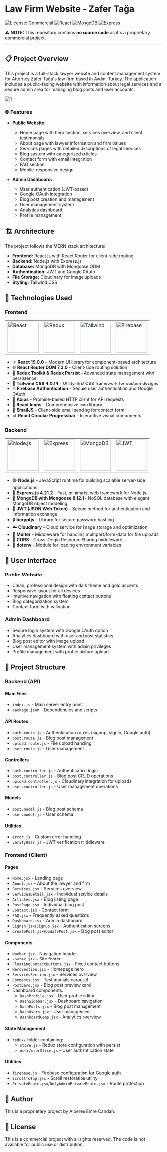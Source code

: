 # Law Firm Website - Zafer Tağa

![License: Commercial](https://img.shields.io/badge/License-Commercial-orange)
![React](https://img.shields.io/badge/React-19.0.0-blue)
![MongoDB](https://img.shields.io/badge/MongoDB-8.12.1-green)
![Express](https://img.shields.io/badge/Express-4.21.2-lightgrey)


**⚠️ NOTE:** This repository contains **no source code** as it's a proprietary commercial project.

---

## 📋 Project Overview

This project is a full-stack lawyer website and content management system for Attorney Zafer Tağa's law firm based in Aydın, Turkey. The application includes a public-facing website with information about legal services and a secure admin area for managing blog posts and user accounts.


![1](https://github.com/user-attachments/assets/6949bd71-75fc-4031-8955-c2598ed0bd29)


### 🌐 Features

- **Public Website:**
  - Home page with hero section, services overview, and client testimonials
  - About page with lawyer information and firm values
  - Services pages with detailed descriptions of legal services
  - Blog system with categorized articles
  - Contact form with email integration
  - FAQ section
  - Mobile-responsive design

- **Admin Dashboard:**
  - User authentication (JWT-based)
  - Google OAuth integration
  - Blog post creation and management
  - User management system
  - Analytics dashboard
  - Profile management

## 🏗️ Architecture

The project follows the MERN stack architecture:

- **Frontend:** React.js with React Router for client-side routing
- **Backend:** Node.js with Express.js
- **Database:** MongoDB with Mongoose ODM
- **Authentication:** JWT and Google OAuth
- **File Storage:** Cloudinary for image uploads
- **Styling:** Tailwind CSS

## 🚀 Technologies Used

### Frontend
<table>
  <tr>
    <td><img src="https://img.shields.io/badge/-React-61DAFB?style=flat&logo=react&logoColor=black" alt="React" width="100"/></td>
    <td><img src="https://img.shields.io/badge/-Redux-764ABC?style=flat&logo=redux&logoColor=white" alt="Redux" width="100"/></td>
    <td><img src="https://img.shields.io/badge/-Tailwind-38B2AC?style=flat&logo=tailwind-css&logoColor=white" alt="Tailwind" width="100"/></td>
    <td><img src="https://img.shields.io/badge/-Firebase-FFCA28?style=flat&logo=firebase&logoColor=black" alt="Firebase" width="100"/></td>
  </tr>
</table>

- ⚛️ **React 19.0.0** - Modern UI library for component-based architecture
- 🌐 **React Router DOM 7.3.0** - Client-side routing solution
- 🔄 **Redux Toolkit & Redux Persist** - Advanced state management with persistence
- 🎨 **Tailwind CSS 4.0.14** - Utility-first CSS framework for custom designs
- 🔥 **Firebase Authentication** - Secure user authentication and Google OAuth
- 📡 **Axios** - Promise-based HTTP client for API requests
- 🔣 **React Icons** - Comprehensive icon library
- 📧 **EmailJS** - Client-side email sending for contact form
- 📊 **React Circular Progressbar** - Interactive visual components

### Backend
<table>
  <tr>
    <td><img src="https://img.shields.io/badge/-Node.js-339933?style=flat&logo=node.js&logoColor=white" alt="Node.js" width="100"/></td>
    <td><img src="https://img.shields.io/badge/-Express-000000?style=flat&logo=express&logoColor=white" alt="Express" width="100"/></td>
    <td><img src="https://img.shields.io/badge/-MongoDB-47A248?style=flat&logo=mongodb&logoColor=white" alt="MongoDB" width="100"/></td>
    <td><img src="https://img.shields.io/badge/-JWT-000000?style=flat&logo=json-web-tokens&logoColor=white" alt="JWT" width="100"/></td>
  </tr>
</table>

- 🟢 **Node.js** - JavaScript runtime for building scalable server-side applications
- 🚂 **Express.js 4.21.2** - Fast, minimalist web framework for Node.js
- 🍃 **MongoDB with Mongoose 8.12.1** - NoSQL database with elegant MongoDB object modeling
- 🔐 **JWT (JSON Web Token)** - Secure method for authentication and information exchange
- 🔒 **bcryptjs** - Library for secure password hashing
- ☁️ **Cloudinary** - Cloud service for image storage and optimization
- 📁 **Multer** - Middleware for handling multipart/form-data for file uploads
- 🔀 **CORS** - Cross-Origin Resource Sharing middleware
- 🔧 **dotenv** - Module for loading environment variables

## 📱 User Interface

### Public Website
- Clean, professional design with dark theme and gold accents
- Responsive layout for all devices
- Intuitive navigation with floating contact buttons
- Blog categorization system
- Contact form with validation

### Admin Dashboard
- Secure login system with Google OAuth option
- Analytics dashboard with user and post statistics
- Blog post editor with image upload
- User management system with admin privileges
- Profile management with profile picture upload

## 📁 Project Structure

### Backend (API)

#### Main Files
- `index.js` - Main server entry point
- `package.json` - Dependencies and scripts

#### API Routes
- `auth.route.js` - Authentication routes (signup, signin, Google auth)
- `post.route.js` - Blog post management
- `upload.route.js` - File upload handling
- `user.route.js` - User management

#### Controllers
- `auth.controller.js` - Authentication logic
- `post.controller.js` - Blog post CRUD operations
- `upload.controller.js` - Cloudinary integration for uploads
- `user.controller.js` - User management operations

#### Models
- `post.model.js` - Blog post schema
- `user.model.js` - User schema

#### Utilities
- `error.js` - Custom error handling
- `verifyUser.js` - JWT verification middleware

### Frontend (Client)

#### Pages
- `Home.jsx` - Landing page
- `About.jsx` - About the lawyer and firm
- `Services.jsx` - Services overview
- `ServicesDetail.jsx` - Individual service details
- `Articles.jsx` - Blog listing page
- `PostPage.jsx` - Individual blog post
- `Contact.jsx` - Contact form
- `FAQ.jsx` - Frequently asked questions
- `Dashboard.jsx` - Admin dashboard
- `SignIn.jsx`/`SignUp.jsx` - Authentication screens
- `CreatePost.jsx`/`UpdatePost.jsx` - Blog post editor

#### Components
- `Navbar.jsx` - Navigation header
- `Footer.jsx` - Site footer
- `FloatingContactButtons.jsx` - Fixed contact buttons
- `HeroSection.jsx` - Homepage hero
- `ServicesSection.jsx` - Services overview
- `Comments.jsx` - Testimonials carousel
- `PostCard.jsx` - Blog post preview card
- Dashboard components:
  - `DashProfile.jsx` - User profile editor
  - `DashSidebar.jsx` - Dashboard navigation
  - `DashPosts.jsx` - Blog post management
  - `DashUsers.jsx` - User management
  - `DashboardComp.jsx` - Analytics overview

#### State Management
- `redux/` folder containing:
  - `store.js` - Redux store configuration with persist
  - `user/userSlice.js` - User authentication state

#### Utilities
- `firebase.js` - Firebase configuration for Google auth
- `ScrollToTop.jsx` - Scroll restoration utility
- `PrivateRoute.jsx`/`OnlyAdminPrivateRoute.jsx` - Route protection





## 👤 Author

This is a proprietary project by Alperen Emre Candan.

## 📄 License

This is a commercial project with all rights reserved. The code is not available for public use or distribution.
